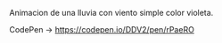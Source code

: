 Animacion de una lluvia con viento simple color violeta.

CodePen -> https://codepen.io/DDV2/pen/rPaeRO
